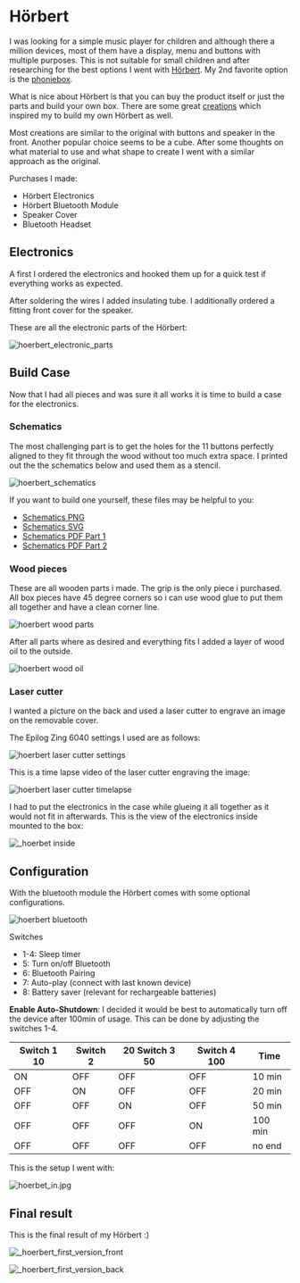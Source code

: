 # Hörbert

I was looking for a simple music player for children and although there a million devices, most of them have a display, menu and buttons with multiple purposes. This is not suitable for small children and after researching for the best options I went with [Hörbert](https://www.hoerbert.com). My 2nd favorite option is the [phoniebox](http://phoniebox.de/).

What is nice about Hörbert is that you can buy the product itself or just the parts and build your own box. There are some great [creations](https://www.hoerbert.com/kreationen/) which inspired my to build my own Hörbert as well.

Most creations are similar to the original with buttons and speaker in the front. Another popular choice seems to be a cube. After some thoughts on what material to use and what shape to create I went with a similar approach as the original.

Purchases I made:

- Hörbert Electronics
- Hörbert Bluetooth Module
- Speaker Cover
- Bluetooth Headset

## Electronics

A first I ordered the electronics and hooked them up for a quick test if everything works as expected.

After soldering the wires I added insulating tube.
I additionally ordered a fitting front cover for the speaker.

These are all the electronic parts of the Hörbert:

![hoerbert_electronic_parts](_hoerbert_electronic_parts.jpg)

## Build Case

Now that I had all pieces and was sure it all works it is time to build a case for the electronics.

### Schematics

The most challenging part is to get the holes for the 11 buttons perfectly aligned to they fit through the wood without too much extra space. I printed out the the schematics below and used them as a stencil.

![hoerbert_schematics](_hoerbert_bohrschablone.png)

If you want to build one yourself, these files may be helpful to you:

- [Schematics PNG](_hoerbert_bohrschablone.png)
- [Schematics SVG](_hoerbert.svg)
- [Schematics PDF Part 1](_HoerbertFrontVorlage.pdf)
- [Schematics PDF Part 2](_HoerbertTastenVorlage1.pdf)

### Wood pieces

These are all wooden parts i made. The grip is the only piece i purchased. All box pieces have 45 degree corners so i can use wood glue to put them all together and have a clean corner line.

![hoerbert wood parts](_hoerbert_wood_parts.jpg)

After all parts where as desired and everything fits I added a layer of wood oil to the outside.

![hoerbert wood oil](_hoerbert_wood_oil.jpg)

### Laser cutter

I wanted a picture on the back and used a laser cutter to engrave an image on the removable cover.

The Epilog Zing 6040 settings I used are as follows:

![hoerbert laser cutter settings](_hoerbert_lasercutter_settings.jpg)

This is a time lapse video of the laser cutter engraving the image:

![hoerbert laser cutter timelapse](_hoerbert_lasercutter_timelapse.webp)

I had to put the electronics in the case while glueing it all together as it would not fit in afterwards. This is the view of the electronics inside mounted to the box:

![_hoerbet inside](_hoerbet_inside1.jpg)

## Configuration

With the bluetooth module the Hörbert comes with some optional configurations.

![hoerbert bluetooth](_hoerbert_bluetooth.jpg)

Switches

- 1-4: Sleep timer
- 5: Turn on/off Bluetooth
- 6: Bluetooth Pairing
- 7: Auto-play (connect with last known device)
- 8: Battery saver (relevant for rechargeable batteries)

**Enable Auto-Shutdown**: I decided it would be best to automatically turn off the device after 100min of usage. This can be done by adjusting the switches 1-4.

|Switch 1 10|Switch 2|20 Switch 3 50|Switch 4 100| Time|
|--|-|--|--|--|
|ON|OFF|OFF|OFF|10 min|
|OFF|ON|OFF|OFF|20 min|
|OFF|OFF|ON|OFF|50 min|
|OFF|OFF|OFF|ON|100 min|
|OFF|OFF|OFF|OFF|no end|

This is the setup I went with:

![hoerbet_in.jpg](_hoerbet_inside2.jpg)

## Final result

This is the final result of my Hörbert :)

![_hoerbert_first_version_front](_hoerbert_first_version_front.jpg)

![_hoerbert_first_version_back](_hoerbert_first_version_back.jpg)
